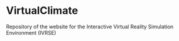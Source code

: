 # VirtualClimate
Repository of the website for the Interactive Virtual Reality Simulation Environment (IVRSE)
